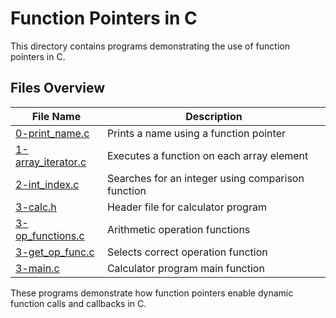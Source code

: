 # Function Pointers in C

This directory contains programs demonstrating the use of function pointers in C.

## Files Overview

| File Name | Description |
|-----------|-------------|
| [0-print_name.c](0-print_name.c) | Prints a name using a function pointer |
| [1-array_iterator.c](1-array_iterator.c) | Executes a function on each array element |
| [2-int_index.c](2-int_index.c) | Searches for an integer using comparison function |
| [3-calc.h](3-calc.h) | Header file for calculator program |
| [3-op_functions.c](3-op_functions.c) | Arithmetic operation functions |
| [3-get_op_func.c](3-get_op_func.c) | Selects correct operation function |
| [3-main.c](3-main.c) | Calculator program main function |

These programs demonstrate how function pointers enable dynamic function calls and callbacks in C.
